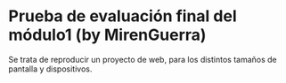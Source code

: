 # Prueba de evaluación final del módulo1 (by MirenGuerra)
Se trata de reproducir un proyecto de web, para los distintos tamaños de pantalla y dispositivos.